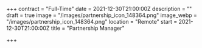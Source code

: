 +++
contract = "Full-Time"
date = 2021-12-30T21:00:00Z
description = ""
draft = true
image = "/images/partnership_icon_148364.png"
image_webp = "/images/partnership_icon_148364.png"
location = "Remote"
start = 2021-12-30T21:00:00Z
title = "Partnership Manager"

+++
